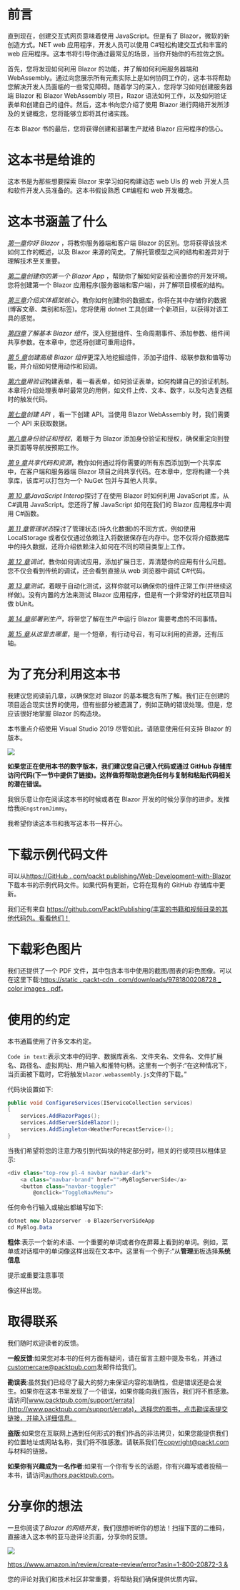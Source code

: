 # 前言

直到现在，创建交互式网页意味着使用 JavaScript。但是有了 Blazor，微软的新创造方式。NET web 应用程序，开发人员可以使用 C#轻松构建交互式和丰富的 web 应用程序。这本书将引导你通过最常见的场景，当你开始你的布拉佐之旅。

首先，您将发现如何利用 Blazor 的功能，并了解如何利用服务器端和 WebAssembly。通过向您展示所有元素实际上是如何协同工作的，这本书将帮助您解决开发人员面临的一些常见障碍。随着学习的深入，您将学习如何创建服务器端 Blazor 和 Blazor WebAssembly 项目，Razor 语法如何工作，以及如何验证表单和创建自己的组件。然后，这本书向您介绍了使用 Blazor 进行网络开发所涉及的关键概念，您将能够立即将其付诸实践。

在本 Blazor 书的最后，您将获得创建和部署生产就绪 Blazor 应用程序的信心。

# 这本书是给谁的

这本书是为那些想要探索 Blazor 来学习如何构建动态 web UIs 的 web 开发人员和软件开发人员准备的。这本书假设熟悉 C#编程和 web 开发概念。

# 这本书涵盖了什么

[*第一章*](01.html#_idTextAnchor015)*你好 Blazor* ，将教你服务器端和客户端 Blazor 的区别。您将获得该技术如何工作的概述，以及 Blazor 来源的简史。了解托管模型之间的结构和差异对于理解技术至关重要。

[*第二章*](02.html#_idTextAnchor028)*创建你的第一个 Blazor App* ，帮助你了解如何安装和设置你的开发环境。您将创建第一个 Blazor 应用程序(服务器端和客户端)，并了解项目模板的结构。

[*第三章*](03.html#_idTextAnchor048)*介绍实体框架核心*，教你如何创建你的数据库，你将在其中存储你的数据(博客文章、类别和标签)。您将使用 dotnet 工具创建一个新项目，以获得对该工具的感觉。

[*第四章*](04.html#_idTextAnchor060)*了解基本 Blazor 组件*，深入挖掘组件、生命周期事件、添加参数、组件间共享参数。在本章中，您还将创建可重用组件。

[*第 5 章*](05.html#_idTextAnchor078)*创建高级 Blazor 组件*更深入地挖掘组件，添加子组件、级联参数和值等功能，并介绍如何使用动作和回调。

[*第六章*](06.html#_idTextAnchor093)*用验证*构建表单，看一看表单，如何验证表单，如何构建自己的验证机制。本章将介绍处理表单时最常见的用例，如文件上传、文本、数字，以及勾选复选框时的触发代码。

[*第七章*](07.html#_idTextAnchor115)*创建 API* ，看一下创建 API。当使用 Blazor WebAssembly 时，我们需要一个 API 来获取数据。

[*第八章*](08.html#_idTextAnchor122)*身份验证和授权*，着眼于为 Blazor 添加身份验证和授权，确保重定向到登录页面等导航按预期工作。

[*第 9 章*](09.html#_idTextAnchor134)*共享代码和资源*，教你如何通过将你需要的所有东西添加到一个共享库中，在客户端和服务器端 Blazor 项目之间共享代码。在本章中，您将构建一个共享库，该库可以打包为一个 NuGet 包并与其他人共享。

[*第 10 章*](10.html#_idTextAnchor152)*JavaScript Interop*探讨了在使用 Blazor 时如何利用 JavaScript 库，从 C#调用 JavaScript。您还将了解 JavaScript 如何在我们的 Blazor 应用程序中调用 C#函数。

[*第 11 章*](11.html#_idTextAnchor163)*管理状态*探讨了管理状态(持久化数据)的不同方式，例如使用 LocalStorage 或者仅仅通过依赖注入将数据保存在内存中。您不仅将介绍数据库中的持久数据，还将介绍依赖注入如何在不同的项目类型上工作。

[*第 12 章*](12.html#_idTextAnchor182)*调试*，教你如何调试应用，添加扩展日志，弄清楚你的应用有什么问题。您不仅会看到传统的调试，还会看到直接从 web 浏览器中调试 C#代码。

[*第 13 章*](13.html#_idTextAnchor190)*测试*，着眼于自动化测试，这样你就可以确保你的组件正常工作(并继续这样做)。没有内置的方法来测试 Blazor 应用程序，但是有一个非常好的社区项目叫做 bUnit。

[*第 14 章*](14.html#_idTextAnchor201)*部署到生产*，将带您了解在生产中运行 Blazor 需要考虑的不同事情。

[*第 15 章*](15.html#_idTextAnchor210)*从这里去哪里*，是一个短章，有行动号召，有可以利用的资源，还有压轴。

# 为了充分利用这本书

我建议您阅读前几章，以确保您对 Blazor 的基本概念有所了解。我们正在创建的项目适合现实世界的使用，但有些部分被遗漏了，例如正确的错误处理。但是，您应该很好地掌握 Blazor 的构造块。

本书重点介绍使用 Visual Studio 2019 尽管如此，请随意使用任何支持 Blazor 的版本。

![](image/B16009_Preface_table_1.1.jpg)

**如果您正在使用本书的数字版本，我们建议您自己键入代码或通过 GitHub 存储库访问代码(下一节中提供了链接)。这样做将帮助您避免任何与复制和粘贴代码相关的潜在错误。**

我很乐意让你在阅读这本书的时候或者在 Blazor 开发的时候分享你的进步。发推给我`@EngstromJimmy`。

我希望你读这本书和我写这本书一样开心。

# 下载示例代码文件

可以从[https://GitHub . com/packt publishing/Web-Development-with-Blazor](https://github.com/PacktPublishing/Web-Development-with-Blazor)下载本书的示例代码文件。如果代码有更新，它将在现有的 GitHub 存储库中更新。

我们还有来自 https://github.com/PacktPublishing/丰富的书籍和视频目录的其他代码包。看看他们！

# 下载彩色图片

我们还提供了一个 PDF 文件，其中包含本书中使用的截图/图表的彩色图像。可以在这里下载:[https://static . packt-cdn . com/downloads/9781800208728 _ color images . pdf](https://static.packt-cdn.com/downloads/9781800208728_ColorImages.pdf)。

# 使用的约定

本书通篇使用了许多文本约定。

`Code in text`:表示文本中的码字、数据库表名、文件夹名、文件名、文件扩展名、路径名、虚拟网址、用户输入和推特句柄。这里有一个例子:“在这种情况下，当页面被下载时，它将触发`blazor.webassembly.js`文件的下载。”

代码块设置如下:

```cs
public void ConfigureServices(IServiceCollection services)
{
    services.AddRazorPages();
    services.AddServerSideBlazor();
    services.AddSingleton<WeatherForecastService>();
}
```

当我们希望将您的注意力吸引到代码块的特定部分时，相关的行或项目以粗体显示:

```cs
<div class="top-row pl-4 navbar navbar-dark">
    <a class="navbar-brand" href="">MyBlogServerSide</a>
    <button class="navbar-toggler"
        @onclick="ToggleNavMenu">
```

任何命令行输入或输出都编写如下:

```cs
dotnet new blazorserver -o BlazorServerSideApp
cd MyBlog.Data
```

**粗体**:表示一个新的术语、一个重要的单词或者你在屏幕上看到的单词。例如，菜单或对话框中的单词像这样出现在文本中。这里有一个例子:“从**管理**面板选择**系统信息**

提示或重要注意事项

像这样出现。

# 取得联系

我们随时欢迎读者的反馈。

**一般反馈**:如果您对本书的任何方面有疑问，请在留言主题中提及书名，并通过[customercare@packtpub.com](mailto:customercare@packtpub.com)发邮件给我们。

**勘误表**:虽然我们已经尽了最大的努力来保证内容的准确性，但是错误还是会发生。如果你在这本书里发现了一个错误，如果你能向我们报告，我们将不胜感激。请访问[www.packtpub.com/support/errata](http://www.packtpub.com/support/errata)，选择您的图书，点击勘误表提交链接，并输入详细信息。

**盗版**:如果您在互联网上遇到任何形式的我们作品的非法拷贝，如果您能提供我们的位置地址或网站名称，我们将不胜感激。请联系我们在[copyright@packt.com](mailto:copyright@packt.com)与材料的链接。

**如果你有兴趣成为一名作者**:如果有一个你有专长的话题，你有兴趣写或者投稿一本书，请访问[authors.packtpub.com](http://authors.packtpub.com)。

# 分享你的想法

一旦你阅读了*Blazor 的网络开发*，我们很想听听你的想法！扫描下面的二维码，直接进入这本书的亚马逊评论页面，分享你的反馈。

![](image/Image79825.jpg)

[https://www.amazon.in/review/create-review/error?asin=1-800-20872-3 &](https://www.amazon.in/review/create-review/error?asin=1-800-20872-3&)

您的评论对我们和技术社区非常重要，将帮助我们确保提供优质内容。